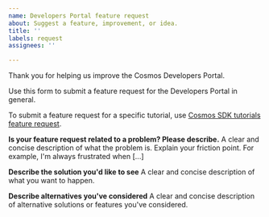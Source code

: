 ```yaml
---
name: Developers Portal feature request
about: Suggest a feature, improvement, or idea.
title: ''
labels: request
assignees: ''

---
```


Thank you for helping us improve the Cosmos Developers Portal. 

Use this form to submit a feature request for the Developers Portal in general. 

To submit a feature request for a specific tutorial, use [Cosmos SDK tutorials feature request](tutorials-feature-request.md).

**Is your feature request related to a problem? Please describe.**
A clear and concise description of what the problem is. Explain your friction point. For example, I'm always frustrated when [...]

**Describe the solution you'd like to see**
A clear and concise description of what you want to happen.

**Describe alternatives you've considered**
A clear and concise description of alternative solutions or features you've considered.
